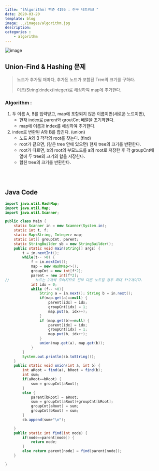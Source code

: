 ```yaml
---
title: "[Algorithm] 백준 4195 : 친구 네트워크 "
date: 2020-03-20
template: blog
image: ../images/algorithm.jpg
description: 
categories : 
    - algorithm
---
```


![image](/mdimg/algo_20200320_7.png)

## Union-Find & Hashing 문제
> 노드가 추가될 때마다, 추가된 노드가 포함된 Tree의 크기를 구하라.
> 
> 이름(String):index(Integer)로 해싱하여 map에 추가한다.

### Algorithm :
1. 두 이름 A, B를 입력받고, map에 포함되지 않은 이름이면(새로운 노드이면),
    - 현재 index로 parent와 groutCnt 배열을 초기화한다.
    - map에 이름과 index를 해싱하여 추가한다.
2. index로 변환된 A와 B를 합친다. (union)
    - 노드 A와 B 각각의 root를 찾는다. (find)
    - root가 같으면, (같은 tree 안에 있으면) 현재 tree의 크기를 반환한다.
    - root가 다르면, b의 root의 부모노드를 a의 root로 저장한 후 각 groupCnt배열에 두 tree의 크기의 합을 저장한다.
    - 합친 tree의 크기를 반환한다.
   

<br><br>
## Java Code

```java 
import java.util.HashMap;
import java.util.Map;
import java.util.Scanner;

public class Main {
    static Scanner in = new Scanner(System.in);
    static int t, f;
    static Map<String, Integer> map;
    static int[] groupCnt, parent;
    static StringBuilder sb = new StringBuilder();
    public static void main(String[] args) {
        t = in.nextInt();
        while(t-- >0) {
            f = in.nextInt();
            map = new HashMap<>();
            groupCnt = new int[f*2];
            parent = new int[f*2];
//            노드는 2개씩 주어지므로 전부 다른 노드일 경우 최대 f*2개이다.
            int idx = 0;
            while (f-- >0){
                String a = in.next(); String b = in.next();
                if(map.get(a)==null) {
                    parent[idx] = idx;
                    groupCnt[idx] = 1;
                    map.put(a, idx++);
                }
                if (map.get(b)==null) {
                    parent[idx] = idx;
                    groupCnt[idx] = 1;
                    map.put(b, idx++);
                }
                union(map.get(a), map.get(b));
            }
        }
        System.out.println(sb.toString());
    }
    public static void union(int a, int b) {
        int aRoot = find(a), bRoot = find(b);
        int sum;
        if(aRoot==bRoot) {
            sum = groupCnt[aRoot];
        }
        else {
            parent[bRoot] = aRoot;
            sum = groupCnt[aRoot]+groupCnt[bRoot];
            groupCnt[aRoot] = sum;
            groupCnt[bRoot] = sum;
        }
        sb.append(sum+"\n");

    }
    public static int find(int node) {
        if(node==parent[node]) {
            return node;
        }
        else return parent[node] = find(parent[node]);
    }

}


```






